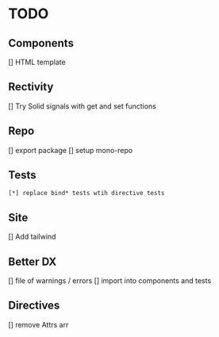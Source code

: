 # TODO

## Components
[] HTML template

## Rectivity
[] Try Solid signals with get and set functions

## Repo
[] export package
[] setup mono-repo

## Tests
    [*] replace bind* tests wtih directive tests

## Site
[] Add tailwind

## Better DX
[] file of warnings / errors
[] import into components and tests

## Directives
[] remove Attrs arr